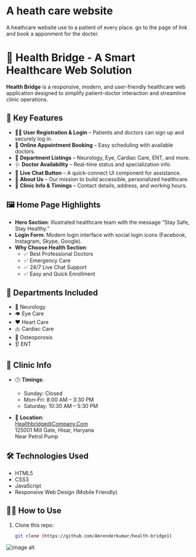 # A heath care website
A heathcare website use to a patient of every place.
go to the page of link and book a apponment for the docter.
# 🏥 Health Bridge - A Smart Healthcare Web Solution 

**Health Bridge** is a responsive, modern, and user-friendly healthcare web application designed to simplify patient-doctor interaction and streamline clinic operations.

## 🌟 Key Features

- 👩‍⚕️ **User Registration & Login** – Patients and doctors can sign up and securely log in.
- 📅 **Online Appointment Booking** – Easy scheduling with available doctors.
- 🧠 **Department Listings** – Neurology, Eye, Cardiac Care, ENT, and more.
- 🩺 **Doctor Availability** – Real-time status and specialization info.
- 💬 **Live Chat Button** – A quick-connect UI component for assistance.
- 📄 **About Us** – Our mission to build accessible, personalized healthcare.
- 📌 **Clinic Info & Timings** – Contact details, address, and working hours. 

## 🖼️ Home Page Highlights

- **Hero Section**: Illustrated healthcare team with the message “Stay Safe, Stay Healthy.”
- **Login Form**: Modern login interface with social login icons (Facebook, Instagram, Skype, Google).
- **Why Choose Health Section**: 
  - ✅ Best Professional Doctors
  - ✅ Emergency Care
  - ✅ 24/7 Live Chat Support
  - ✅ Easy and Quick Enrollment

## 🧠 Departments Included

- 🧠 Neurology  
- 👁️ Eye Care  
- ❤️ Heart Care  
- 🫁 Cardiac Care  
- 🦴 Osteoporosis  
- 👂 ENT

## 📍 Clinic Info

- 🕒 **Timings**:
  - Sunday: Closed
  - Mon–Fri: 8:00 AM – 3:30 PM
  - Saturday: 10:30 AM – 5:30 PM

- 📍 **Location**:  
  Healthbridge@Company.Com  
  125001 Mill Gate, Hisar, Haryana  
  Near Petrol Pump

## 🛠️ Technologies Used

- HTML5  
- CSS3  
- JavaScript  
- Responsive Web Design (Mobile Friendly)

## 🧑‍💻 How to Use

1. Clone this repo:
   ```bash
   git clone (https://github.com/Amrenderkumar/health-bridge1)


![image alt](https://github.com/Amrenderkumar/health-bridge1/blob/653568e486b52ee72c6da199203fbeca765a90da/screenshort.png)
